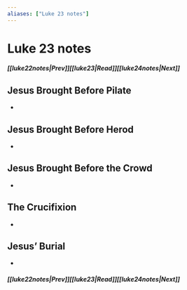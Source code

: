 ```yaml
---
aliases: ["Luke 23 notes"]
---
```

# Luke 23 notes
##### <span class=arrow-left></span>[[luke22notes|Prev]]<span class=navigation-separator></span>[[luke23|Read]]<span class=navigation-separator></span>[[luke24notes|Next]]<span class=arrow-right></span>
## Jesus Brought Before Pilate
- 
## Jesus Brought Before Herod
- 
## Jesus Brought Before the Crowd
- 
## The Crucifixion
- 
## Jesus’ Burial
- 
##### <span class=arrow-left></span>[[luke22notes|Prev]]<span class=navigation-separator></span>[[luke23|Read]]<span class=navigation-separator></span>[[luke24notes|Next]]<span class=arrow-right></span>